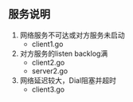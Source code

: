 ## 服务说明
1. 网络服务不可达或对方服务未启动
   * client1.go
2. 对方服务的listen backlog满
   * client2.go
   * server2.go
3. 网络延迟较大，Dial阻塞并超时
   * client3.go